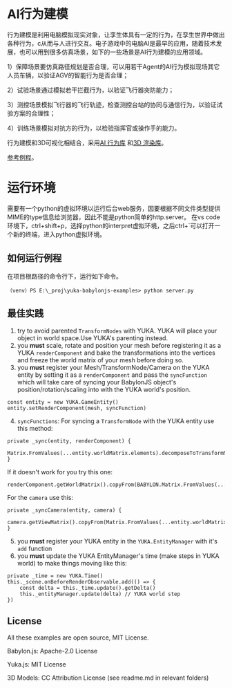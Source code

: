 # AI行为建模

行为建模是利用电脑模拟现实对象，让孪生体具有一定的行为，在孪生世界中做出各种行为，c从而与人进行交互。电子游戏中的电脑AI是最早的应用，随着技术发展，也可以用到很多仿真场景，如下的一些场景是AI行为建模的应用领域。

1）保障场景要仿真路径规划是否合理，可以用若干Agent的AI行为模拟现场其它人员车辆，以验证AGV的智能行为是否合理；

2）试验场景通过模拟若干拦截行为，以验证飞行器突防能力；

3）测控场景模拟飞行器的飞行轨迹，检查测控台站的协同与通信行为，以验证试验方案的合理性；

4）训练场景模拟对抗方的行为，以检验指挥官或操作手的能力。

行为建模和3D可视化相结合，采用[AI 行为库](https://github.com/Mugen87/yuka)
和[3D 渲染库](https://github.com/BabylonJS/Babylon.js)。

[参考例程](https://yuka.babylonpress.org/examples/)。


# 运行环境
需要有一个python的虚拟环境以运行后台web服务，因要根据不同文件类型提供MIME的type信息给浏览器，因此不能是python简单的http.server。
在vs code环境下，ctrl+shift+p，选择python的interpret虚拟环境，之后ctrl+`可以打开一个新的终端，进入python虚拟环境。

## 如何运行例程

在项目根路径的命令行下，运行如下命令。
```
（venv）PS E:\_proj\yuka-babylonjs-examples> python server.py
```

## 最佳实践

1. try to avoid parented `TransformNodes` with YUKA. YUKA will place your object in world space.Use YUKA's parenting instead.
2. you **must** scale, rotate and position your mesh before registering it as a YUKA `renderComponent` and bake the transformations into the vertices and freeze the world matrix of your mesh before doing so.
3. you **must** register your Mesh/TransformNode/Camera on the YUKA entity by setting it as a `renderComponent` and pass the `syncFunction` which will take care of syncing your BabylonJS object's position/rotation/scaling into with the YUKA world's position.

```
const entity = new YUKA.GameEntity()
entity.setRenderComponent(mesh, syncFunction)
```

4. `syncFunctions`:
   For syncing a `TransformNode` with the YUKA entity use this method:

```
private _sync(entity, renderComponent) {
   Matrix.FromValues(...entity.worldMatrix.elements).decomposeToTransformNode(renderComponent)
}
```

If it doesn't work for you try this one:

```
renderComponent.getWorldMatrix().copyFrom(BABYLON.Matrix.FromValues(...entity.worldMatrix.elements))
```

For the `camera` use this:

```
private _syncCamera(entity, camera) {
    camera.getViewMatrix().copyFrom(Matrix.FromValues(...entity.worldMatrix.elements).invert())
}
```

5. you **must** register your YUKA entity in the `YUKA.EntityManager` with it's `add` function
6. you **must** update the YUKA EntityManager's time (make steps in YUKA world) to make things moving like this:

```
private _time = new YUKA.Time()
this._scene.onBeforeRenderObservable.add(() => {
    const delta = this._time.update().getDelta()
    this._entityManager.update(delta) // YUKA world step
})
```

## License

All these examples are open source, MIT License.

Babylon.js: Apache-2.0 License

Yuka.js: MIT License

3D Models: CC Attribution License (see readme.md in relevant folders)
